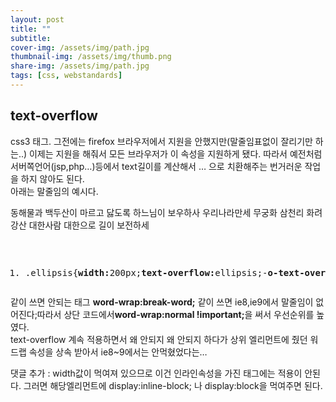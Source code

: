 ```yaml
---
layout: post
title: ""
subtitle: 
cover-img: /assets/img/path.jpg
thumbnail-img: /assets/img/thumb.png
share-img: /assets/img/path.jpg
tags: [css, webstandards]
---
```

<div>
    <h2>text-overflow</h2>
    <p>css3 태그. 그전에는 firefox 브라우저에서 지원을 안했지만(말줄임표없이 잘리기만 하는..) 이제는 지원을 해줘서 모든 브라우저가 이 속성을 지원하게 됐다. 따라서 예전처럼 서버쪽언어(jsp,php…)등에서 text길이를 계산해서 … 으로 치환해주는 번거러운 작업을 하지 않아도 된다.<br>아래는 말줄임의 예시다.</p>
    <div class="box">
    <p class="ellipsis">동해물과 백두산이 마르고 닳도록 하느님이 보우하사 우리나라만세 무궁화 삼천리 화려강산 대한사람 대한으로 길이 보전하세</p>
    </div>
    <p><span id="more-75"></span><br>
    </p>
    <pre class="css cH_kip"><ol><li class="odd"><span>.ellipsis{<b class="css">width:</b>200px;<b class="css">text-overflow:</b>ellipsis;-<b class="css">o-text-overflow:</b>ellipsis;<b class="css">overflow:</b>hidden;<b class="css">white-space:</b>nowrap; <strong class="impt2"><b class="css">word-wrap:</b>normal <b class="css_Important">!important</b>;</strong>}</span></li></ol></pre>
    <p>같이 쓰면 안되는 태그 <strong class="impt">word-wrap:break-word;</strong> 같이 쓰면 ie8,ie9에서 말줄임이 없어진다;따라서 상단 코드에서<strong class="impt2">word-wrap:normal !important;</strong>을 써서 우선순위를 높였다.  <br>text-overflow 계속 적용하면서 왜 안되지 왜 안되지 하다가 상위 엘리먼트에 줬던 워드랩 속성을 상속 받아서 ie8~9에서는 안먹혔었다는… </p>
    <p>댓글 추가 : width값이 먹여져 있으므로 이건 인라인속성을 가진 태그에는 적용이 안된다. 그러면 해당엘리먼트에 display:inline-block; 나 display:block을 먹여주면 된다.</p>
</div>